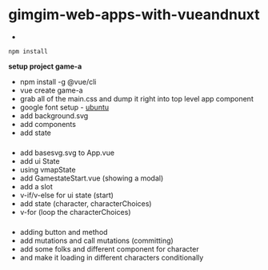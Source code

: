 # gimgim-web-apps-with-vueandnuxt
- 
```
npm install
```

**setup project game-a**
- npm install -g @vue/cli
- vue create game-a
- grab all of the main.css and dump it right into top level app component 
- google font setup - [ubuntu](https://fonts.googleapis.com/css2?family=Ubuntu:wght@300;400&display=swap)
- add background.svg
- add components
- add state
###
- add basesvg.svg to App.vue
- add ui State
- using vmapState
- add GamestateStart.vue (showing a modal)
- add a slot
- v-if/v-else for ui state (start)
- add state (character, characterChoices)
- v-for (loop the characterChoices)
###
- adding button and method
- add mutations and call mutations (committing)
- add some folks and different component for character
- and make it loading in different characters conditionally